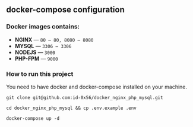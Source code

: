 ## docker-compose configuration
### Docker images contains:
- **NGINX** — `80 – 80, 8080 – 8080`
- **MYSQL** — `3306 – 3306`
- **NODEJS** — `3000`
- **PHP-FPM** — `9000`
### How to run this project
You need to have docker and docker-compose installed on your machine.
```
git clone git@github.com:id-0x56/docker_nginx_php_mysql.git
```
```
cd docker_nginx_php_mysql && cp .env.example .env
```
```
docker-compose up -d
```
